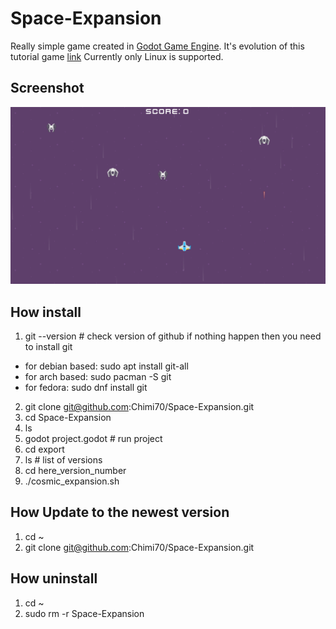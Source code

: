 # Space-Expansion
Really simple game created in [Godot Game Engine](https://godotengine.org/). It's evolution of this tutorial game [link](https://www.youtube.com/watch?v=QoNukqpolS8) 
Currently only Linux is supported.

## Screenshot
![](Screenshot.png)

## How install
1. git --version # check version of github if nothing happen then you need to install git 
- for debian based: sudo apt install git-all
- for arch based: sudo pacman -S git
- for fedora: sudo dnf install git
2. git clone git@github.com:Chimi70/Space-Expansion.git
3. cd Space-Expansion
4. ls
5. godot project.godot # run project
6. cd export
7. ls # list of versions
8. cd here_version_number
9. ./cosmic_expansion.sh

## How Update to the newest version
1. cd ~
2. git clone git@github.com:Chimi70/Space-Expansion.git

## How uninstall
1. cd ~
2. sudo rm -r Space-Expansion
